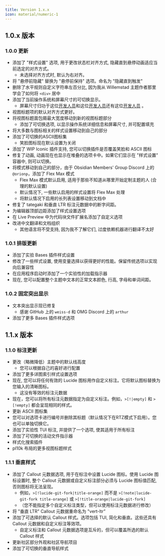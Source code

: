 ```yaml
---
title: Version 1.x.x
icon: material/numeric-1
---
```


## 1.0.x 版本

### 1.0.0 更新

- 添加了 "样式设置" 选项, 用于更改状态栏对齐方式, 隐藏直到悬停动画适应当前选定的对齐方式。
  - 未选择对齐方式时, 默认为右对齐。
- 将 "悬停前隐藏" 替换为 "悬停前保持" 选项。命名为 "隐藏直到触发"
- 删除了水平规则自定义字符串左百分比, 因为我从 Willemstad 主题作者那里学会了如何将 `<div>` 居中
- 添加了当前操作系统和屏幕尺寸的可切换显示。
  - 屏幕尺寸归功于这位[开发人员](https://dev.to/janeori/css-type-casting-to-numeric-tanatan2-scalars-582j)和这位[开发人员](https://css-tip.com/screen-dimension)还有这位[开发人员](https://dev.to/leapcell/get-screen-size-in-pure-css-3kna) 。
- 视图标题项的默认对齐方式更好。
- 将视图标题面包屑最大宽度移动到新的视图标题部分
  - 添加了可切换选项, 以显示操作系统详细信息和屏幕尺寸, 并可配置填充
- 将大多数与图标相关的样式设置移动到自己的部分
- 添加了可切换的ASCII图标集
  - 笑脸图标现在默认设置为关闭
- 添加了 WIP Iconic 插件支持, 您可以切换插件是否覆盖笑脸和 ASCII 图标
- 修复了动画, 动画现在也显示在堆叠的选项卡中。如果它们显示在 "样式设置" 容器中, 则可以切换。
- 将模式移动到自己的部分，由于 Obsidian Members' Group Discord 上的 `@orionp`，添加了 Flex Max 模式
  - Flex Max 模式默认启用, 适用于那些不知道从哪里开始定制主题的人 (合理的默认设置)
  - 默认情况下, 一些默认启用的样式设置将 Flex Max 处理
  - 将默认情况下启用的长列表设置移动到文档中
- 修复了 tategaki 和垂直 LTR 标注元数据中的断字间距。
- 为编辑器顶部边距添加了样式设置选项
- 在 Live Preview 中为代码块文件扩展名添加了自定义选项
- 改进中文翻译和文档组织
  - 其他语言将不受支持, 因为我不了解它们, 过度依赖机器进行翻译不太好

### 1.0.1 排版更新

- 添加了实验 Bases 插件样式设置
- 修改了一些样式设置, 使用变量选择以获得更好的性能。保留传统选项以实现向后兼容性
- 在应用程序启动时添加了一个实验性的加载指示器
- 现在, 您可以配置整个主题中文本的正常文本颜色, 行高, 字母和单词间距。

### 1.0.2 固定突出显示

- 文本突出显示现已修复
  - 感谢 GitHub 上的 `weiss-d` 和 OMG Discord 上的 `arthur`
- 添加了更多 Bases 插件样式选项

## 1.1.x 版本

### 1.1.0 标注更新

- 更改（略微降低）主题中的默认线高度
  - 您可以根据自己的喜好进行配置
- 添加了更多详图索引样式设置选项
- 现在, 您可以将任何有效的 Lucide 图标用作自定义标注。它将默认图标替换为您输入的清晰图标。
  - 这没有等效的标注元数据
- 现在，您可以将所有标注元数据指定为自定义标注。例如，`>[!|empty]` 和 `>[!empty]` 都会呈现相同的样式。
- 更新 ASCII 图标集
- 您可以对选项卡进行编号并删除其标题（默认情况下在RTZ模式下启用）。您也可以单独切换它。
- 添加了实验性 TUI 标注, 并提供了一个选项, 使其适用于所有标注
- 添加了可切换的活动文件指示器
- 样式化搜索插件
- pl10k 布局的更多视图标题样式

### 1.1.1 垂直样式

- 添加了 Callout 元数据选项, 用于在标注中设置 Lucide 图标。使用 Lucide 图标设置时, 整个 Callout
元数据或自定义标注部分必须与 Lucide 图标值匹配, 否则图标将无法呈现。
    - 例如，`>[!lucide-git-fork|title-orange]` 而不是
`>[!note|lucide-git-fork title-orange]` 或 `>[!title-orange|lucide-git-fork]`
    - （您不能指定多个自定义标注类型，但可以使用标注元数据进行修改）
- 将 "垂直 LTR" Callout 元数据重命名为 "vert-ltr”
- 添加了可选择的默认 Callout 样式。选项包括 TUI, 简化和垂直。这些还具有 Callout 元数据和自定义标注等效项。
    - 自定义标注和 Callout 元数据选项是互斥的，但可以覆盖所选的默认 Callout 样式
- 更新社区部分外观和社区导航项目
- 添加了可切换的垂直导航样式
